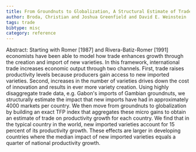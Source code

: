 ```yaml
---
title: From Groundnuts to Globalization, A Structural Estimate of Trade and Growth
author: Broda, Christian and Joshua Greenfield and David E. Weinstein
tags: trade
bibtype: misc
category: reference
---
```

Abstract: Starting with Romer [1987] and Rivera-Batiz-Romer [1991] economists have been able to model how trade enhances growth through the creation and import of new varieties. In this framework, international trade increases economic output through two channels. First, trade raises productivity levels because producers gain access to new imported varieties. Second, increases in the number of varieties drives down the cost of innovation and results in ever more variety creation. Using highly disaggregate trade data, e.g. Gabon's imports of Gambian groundnuts, we structurally estimate the impact that new imports have had in approximately 4000 markets per country. We then move from groundnuts to globalization by building an exact TFP index that aggregates these micro gains to obtain an estimate of trade on productivity growth for each country. We find that in the typical country in the world, new imported varieties account for 15 percent of its productivity growth. These effects are larger in developing countries where the median impact of new imported varieties equals a quarter of national productivity growth.
